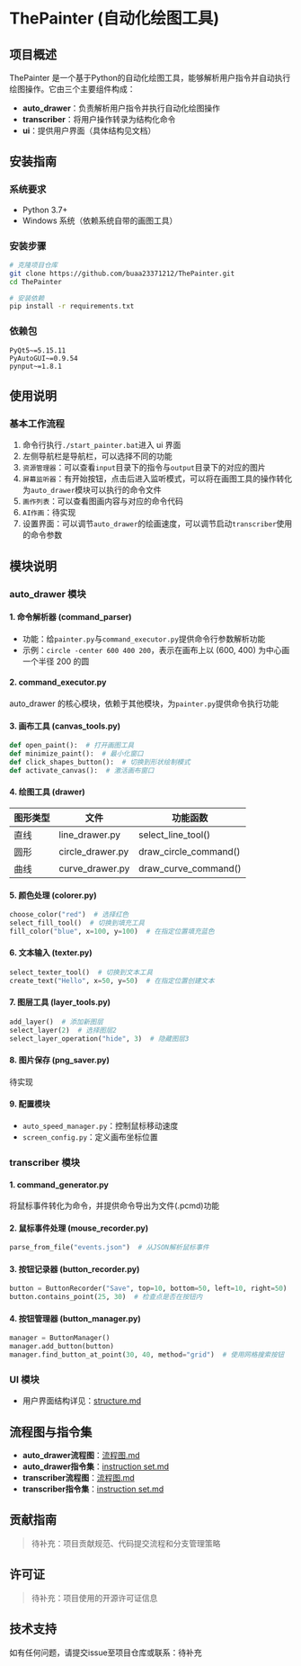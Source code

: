 # ThePainter (自动化绘图工具)

## 项目概述
ThePainter 是一个基于Python的自动化绘图工具，能够解析用户指令并自动执行绘图操作。它由三个主要组件构成：
- **auto_drawer**：负责解析用户指令并执行自动化绘图操作
- **transcriber**：将用户操作转录为结构化命令
- **ui**：提供用户界面（具体结构见文档）

## 安装指南

### 系统要求
- Python 3.7+
- Windows 系统（依赖系统自带的画图工具）

### 安装步骤
```bash
# 克隆项目仓库
git clone https://github.com/buaa23371212/ThePainter.git
cd ThePainter

# 安装依赖
pip install -r requirements.txt
```

### 依赖包
```text
PyQt5~=5.15.11
PyAutoGUI~=0.9.54
pynput~=1.8.1
```

## 使用说明

### 基本工作流程
1. 命令行执行`./start_painter.bat`进入 ui 界面
2. 左侧导航栏是导航栏，可以选择不同的功能
3. `资源管理器`：可以查看`input`目录下的指令与`output`目录下的对应的图片
4. `屏幕监听器`：有开始按钮，点击后进入监听模式，可以将在画图工具的操作转化为`auto_drawer`模块可以执行的命令文件
5. `画作列表`：可以查看图画内容与对应的命令代码
6. `AI作画`：待实现
7. 设置界面：可以调节`auto_drawer`的绘画速度，可以调节启动`transcriber`使用的命令参数

## 模块说明

### auto_drawer 模块
#### 1. 命令解析器 (command_parser)
- 功能：给`painter.py`与`command_executor.py`提供命令行参数解析功能
- 示例：`circle -center 600 400 200`，表示在画布上以 (600, 400) 为中心画一个半径 200 的圆

#### 2. command_executor.py
auto_drawer 的核心模块，依赖于其他模块，为`painter.py`提供命令执行功能

#### 3. 画布工具 (canvas_tools.py)
```python
def open_paint():  # 打开画图工具
def minimize_paint():  # 最小化窗口
def click_shapes_button():  # 切换到形状绘制模式
def activate_canvas():  # 激活画布窗口
```

#### 4. 绘图工具 (drawer)
| 图形类型   | 文件               | 功能函数              |
|------------|--------------------|-----------------------|
| 直线       | line_drawer.py     | select_line_tool()    |
| 圆形       | circle_drawer.py   | draw_circle_command() |
| 曲线       | curve_drawer.py    | draw_curve_command()  |

#### 5. 颜色处理 (colorer.py)
```python
choose_color("red")  # 选择红色
select_fill_tool()  # 切换到填充工具
fill_color("blue", x=100, y=100)  # 在指定位置填充蓝色
```

#### 6. 文本输入 (texter.py)
```python
select_texter_tool()  # 切换到文本工具
create_text("Hello", x=50, y=50)  # 在指定位置创建文本
```

#### 7. 图层工具 (layer_tools.py)
```python
add_layer()  # 添加新图层
select_layer(2)  # 选择图层2
select_layer_operation("hide", 3)  # 隐藏图层3
```

#### 8. 图片保存 (png_saver.py)
待实现

#### 9. 配置模块
- `auto_speed_manager.py`：控制鼠标移动速度
- `screen_config.py`：定义画布坐标位置

### transcriber 模块
#### 1. command_generator.py
将鼠标事件转化为命令，并提供命令导出为文件(.pcmd)功能

#### 2. 鼠标事件处理 (mouse_recorder.py)
```python
parse_from_file("events.json")  # 从JSON解析鼠标事件
```

#### 3. 按钮记录器 (button_recorder.py)
```python
button = ButtonRecorder("Save", top=10, bottom=50, left=10, right=50)
button.contains_point(25, 30)  # 检查点是否在按钮内
```

#### 4. 按钮管理器 (button_manager.py)
```python
manager = ButtonManager()
manager.add_button(button)
manager.find_button_at_point(30, 40, method="grid")  # 使用网格搜索按钮
```

### UI 模块
- 用户界面结构详见：[structure.md](ui/structure.md)

## 流程图与指令集
- **auto_drawer流程图**：[流程图.md](auto_drawer/流程图.md)
- **auto_drawer指令集**：[instruction set.md](auto_drawer/instruction%20set.md)
- **transcriber流程图**：[流程图.md](transcriber/流程图.md)
- **transcriber指令集**：[instruction set.md](transcriber/instruction%20set.md)

## 贡献指南
> 待补充：项目贡献规范、代码提交流程和分支管理策略

## 许可证
> 待补充：项目使用的开源许可证信息

## 技术支持
如有任何问题，请提交issue至项目仓库或联系：待补充